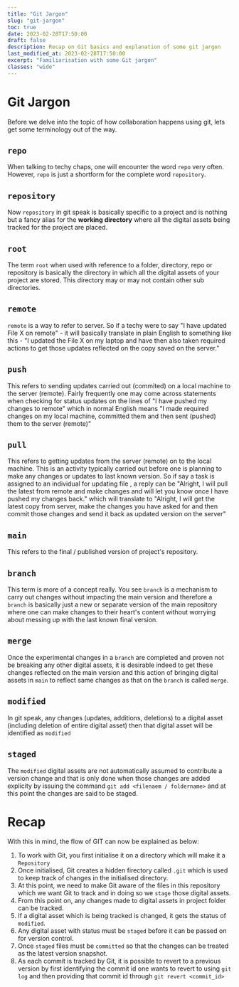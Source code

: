 ```yaml
---
title: "Git Jargon"
slug: "git-jargon"
toc: true
date: 2023-02-28T17:50:00
draft: false
description: Recap on Git basics and explanation of some git jargon
last_modified_at: 2023-02-28T17:50:00
excerpt: "Familiarisation with some Git jargon"
classes: "wide"
---
```


# Git Jargon

Before we delve into the topic of how collaboration happens using git, lets get some terminology out of the way. 

## `repo` 

When talking to techy chaps, one will encounter the word `repo` very often. However, `repo` is just a shortform for the complete word `repository`.

## `repository`

Now `repository` in git speak is basically specific to a project and is nothing but a fancy alias for the **working directory** where all the digital assets being tracked for the project are placed.

## `root`

The term `root` when used with reference to a folder, directory, repo or repository is basically the directory in which all the digital assets of your project are stored. This directory may or may not contain other sub directories.

## `remote`

`remote` is a way to refer to server. So if a techy were to say "I have updated File X on remote" - it will basically translate in plain English to something like this - "I updated the File X on my laptop and have then also taken required actions to get those updates reflected on the copy saved on the server."

## `push`

This refers to sending updates carried out (commited) on a local machine to the server (remote). Fairly frequently one may come across statements when checking for status updates on the lines of "I have pushed my changes to remote" which in normal English means "I made required changes on my local machine, committed them and then sent (pushed) them to the server (remote)"

## `pull`

This refers to getting updates from the server (remote) on to the local machine. This is an activity typically carried out before one is planning to make any changes or updates to last known version. So if say a task is assigned to an individual for updating file , a reply can be "Alright, I will pull the latest from remote and make changes and will let you know once I have pushed my changes back." which will translate to "Alright, I will get the latest copy from server, make the changes you have asked for and then commit those changes and send it back as updated version on the server"

## `main`

This refers to the final / published version of project's repository.

## `branch`

This term is more of a concept really. You see `branch` is a mechanism to carry out changes without impacting the main version and therefore a `branch` is basically just a new or separate version of the main repository where one can make changes to their heart's content without worrying about messing up with the last known final version.

## `merge`

Once the experimental changes in a `branch` are completed and proven not be breaking any other digital assets, it is desirable indeed to get these changes reflected on the main version and this action of bringing digital assets in `main` to reflect same changes as that on the `branch` is called `merge`.

## `modified`

In git speak, any changes (updates, additions, deletions) to a digital asset (including deletion of entire digital asset) then that digital asset will be identified as `modified`

## `staged`

The `modified` digital assets are not automatically assumed to contribute a version change and that is only done when those changes are added explicity by issuing the command `git add <filenaem / foldername>` and at this point the changes are said to be staged.


# Recap

With this in mind, the flow of GIT can now be explained as below:

1. To work with Git, you first initialise it on a directory which will make it a `Repository`
2. Once initialised, Git creates a hidden firectory called `.git` which is used to keep track of changes in the initialised directory.
3. At this point, we need to make Git aware of the files in this repository which we want Git to track and in doing so we `stage` those digital assets.
4. From this point on, any changes made to digital assets in project folder can be tracked.
5. If a digital asset which is being tracked is changed, it gets the status of `modified`.
6. Any digital asset with status must be `staged` before it can be passed on for version control.
7. Once `staged` files must be `committed` so that the changes can be treated as the latest version snapshot.
8. As each commit is tracked by Git, it is possible to revert to a previous version by first identifying the commit id one wants to revert to using `git log` and then providing that commit id through `git revert <commit_id>`